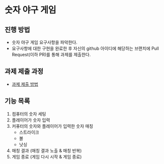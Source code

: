 # 숫자 야구 게임
## 진행 방법
* 숫자 야구 게임 요구사항을 파악한다.
* 요구사항에 대한 구현을 완료한 후 자신의 github 아이디에 해당하는 브랜치에 Pull Request(이하 PR)를 통해 과제를 제출한다.

## 과제 제출 과정
* [과제 제출 방법](https://github.com/next-step/nextstep-docs/tree/master/precourse)

## 기능 목록
1. 컴퓨터의 숫자 세팅 
2. 플레이어가 숫자 입력
3. 커퓨터의 숫자와 플레이어가 입력한 숫자 매칭 
   * 스트라이크
   * 볼
   * 낫싱
4. 매칭 결과 (매칭 결과 노출 & 매칭 반복)
5. 게임 종료 (게임 다시 시작 & 게임 종료)